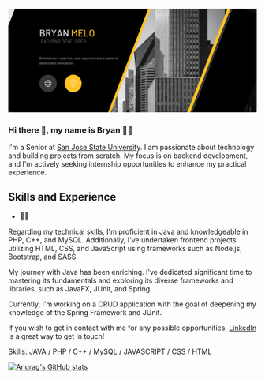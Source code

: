 ![](https://github.com/bryan-melo/bryan-melo/blob/main/web%20banner.png)

### Hi there 👋, my name is Bryan :lotus_position_man:
I'm a Senior at <a href="https://www.sjsu.edu/">San Jose State University</a>. I am passionate about technology and building projects from scratch. My focus is on backend development, and I'm actively seeking internship opportunities to enhance my practical experience.

## Skills and Experience
* :blond_haired_man:	

Regarding my technical skills, I'm proficient in Java and knowledgeable in PHP, C++, and MySQL. Additionally, I've undertaken frontend projects utilizing HTML, CSS, and JavaScript using frameworks such as Node.js, Bootstrap, and SASS.

My journey with Java has been enriching. I've dedicated significant time to mastering its fundamentals and exploring its diverse frameworks and libraries, such as JavaFX, JUnit, and Spring.

Currently, I'm working on a CRUD application with the goal of deepening my knowledge of the Spring Framework and JUnit.

If you wish to get in contact with me for any possible opportunities, <a href="https://www.linkedin.com/in/bryan-melo/">LinkedIn</a> is a great way to get in touch!

Skills: JAVA / PHP / C++ / MySQL / JAVASCRIPT / CSS / HTML


[![Anurag's GitHub stats](https://github-readme-stats.vercel.app/api?username=bryan-melo)](https://github.com/anuraghazra/github-readme-stats)


<!--
**bryan-melo/bryan-melo** is a ✨ _special_ ✨ repository because its `README.md` (this file) appears on your GitHub profile.

Here are some ideas to get you started:

- 🔭 I’m currently working on ...
- 🌱 I’m currently learning ...
- 👯 I’m looking to collaborate on ...
- 🤔 I’m looking for help with ...
- 💬 Ask me about ...
- 📫 How to reach me: ...
- 😄 Pronouns: ...
- ⚡ Fun fact: ...
-->
